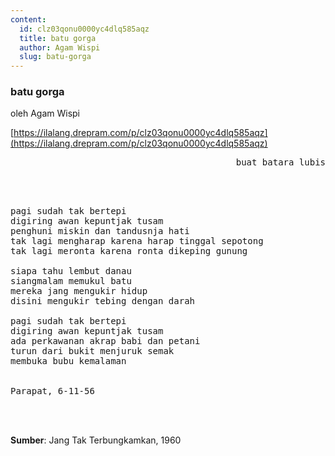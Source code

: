 ```yaml
---
content:
  id: clz03qonu0000yc4dlq585aqz
  title: batu gorga
  author: Agam Wispi
  slug: batu-gorga
---
```

### batu gorga

oleh Agam Wispi

[https://ilalang.drepram.com/p/clz03qonu0000yc4dlq585aqz](https://ilalang.drepram.com/p/clz03qonu0000yc4dlq585aqz)

<pre align="right">
buat batara lubis
</pre>
<br/><br/>
<pre>
pagi sudah tak bertepi
digiring awan kepuntjak tusam
penghuni miskin dan tandusnja hati
tak lagi mengharap karena harap tinggal sepotong
tak lagi meronta karena ronta dikeping gunung

siapa tahu lembut danau
siangmalam memukul batu
mereka jang mengukir hidup
disini mengukir tebing dengan darah

pagi sudah tak bertepi
digiring awan kepuntjak tusam
ada perkawanan akrap babi dan petani
turun dari bukit menjuruk semak
membuka bubu kemalaman


Parapat, 6-11-56
</pre>

<br/><br/>

**Sumber**: Jang Tak Terbungkamkan, 1960
